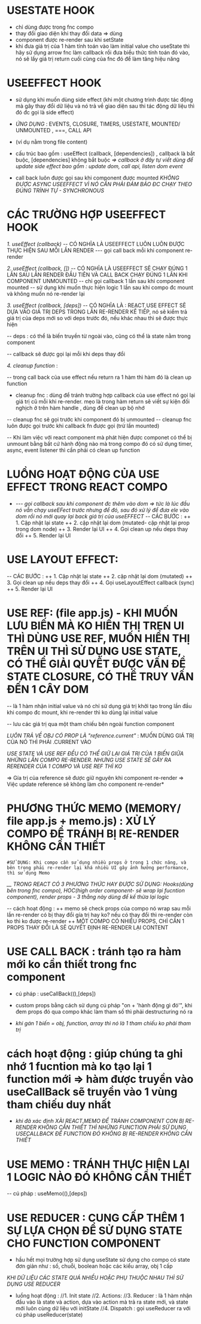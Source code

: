 # USESTATE HOOK

- chỉ dùng được trong fnc compo
- thay đổi giao diện khi thay đổi data => dùng
- component được re-render sau khi setState
- khi đưa giá trị của 1 hàm tính toán vào làm initial value cho useState thì hãy sử dụng arrow fnc làm callback rồi đưa biểu thức tính toán đó vào, nó sẽ lấy giá trị return cuối cùng của fnc đó để làm tăng hiệu năng

# USEEFFECT HOOK

- sử dụng khi muốn dùng side effect (khi một chương trình được tác động mà gây thay đổi dữ liệu và nó trả về giao diện sau thi tác động dữ liệu thì đó đc gọi là side effect)

- _ỨNG DỤNG_ : EVENTS, CLOSURE, TIMERS, USESTATE, MOUNTED/ UNMOUNTED , ===, CALL API

- (ví dụ nằm trong file content)
- cấu trúc bao gồm : useEffect (callback, [dependencies]) , callback là bắt buộc, [dependencies] không bắt buộc
  _=> callback ở đây tự viết dùng để update side effect bao gồm : update dom, call api, listen dom event_
- call back luôn được gọi sau khi component được mounted
  _KHÔNG ĐƯỢC ASYNC USEEFFECT VÌ NÓ CẦN PHẢI ĐẢM BẢO ĐC CHẠY THEO ĐÚNG TRÌNH TỰ - SYNCHRONOUS_

# CÁC TRƯỜNG HỢP USEEFFECT HOOK

_1. useEffect (callback)_
-- CÓ NGHĨA LÀ USEEFFECT LUÔN LUÔN ĐƯỢC THỰC HIỆN SAU MỖI LẦN RENDER
--- gọi call back mỗi khi component re-render

_2. useEffect (callback, [])_
-- CÓ NGHĨA LÀ USEEFFECT SẼ CHẠY ĐÚNG 1 LẦN SAU LẦN RENDER ĐẦU TIÊN VÀ CALL BACK CHẠY ĐÚNG 1 LẦN KHI COMPONENT UNMOUNTED
-- chỉ gọi callback 1 lần sau khi component mounted
-- sử dụng khi muốn thực hiện logic 1 lần sau khi compo đc mount và không muốn nó re-render lại

_3. useEffect (callback, [deps])_
-- CÓ NGHĨA LÀ : REACT USE EFFECT SẼ DỰA VÀO GIÁ TRỊ DEPS TRONG LẦN RE-RENDER KẾ TIẾP, nó sẽ kiểm trả giá trị của deps mới so với deps trước đó, nếu khác nhau thì sẽ được thực hiện

-- deps : có thể là biến truyền từ ngoài vào, cũng có thể là state nằm trong component

-- callback sẽ được gọi lại mỗi khi deps thay đổi

_4. cleanup function_ :

-- trong call back của use effect nếu return ra 1 hàm thì hàm đó là clean up function

- cleanup fnc : dùng để tránh trường hợp callback của use effect nó gọi lại giá trị cũ mỗi khi re-render. mẹo là trong hàm return sẽ viết sự kiện đối nghịch ở trên hàm handle , dùng để clean up bộ nhớ

-- cleanup fnc sẽ gọi trước khi component đó bị unmounted
-- cleanup fnc luôn được gọi trước khi callback fn được gọi (trừ lần mounted)

-- Khi làm việc với react component mà phát hiện được componet có thể bị unmount bằng bất cứ hành động nào mà trong compo đó có sử dụng timer, async, event listener thì cần phải có clean up function

# LUỒNG HOẠT ĐỘNG CỦA USE EFFECT TRONG REACT COMPO

- _--- gọi callback sau khi component đc thêm vào dom => tức là lúc đầu nó vẫn chạy useEFect trước nhưng để đó, sau đó xử lý để đưa ele vào dom rồi nó mới quay lại back giá trị của useEFFECT_
  -- CÁC BƯỚC :
  ++ 1. Cập nhật lại state
  ++ 2. cập nhật lại dom (mutated- cập nhật lại prop trong dom node)
  ++ 3. Render lại UI
  ++ 4. Gọi clean up nếu deps thay đổi
  ++ 5. Render lại UI

# USE LAYOUT EFFECT:

-- CÁC BƯỚC :
++ 1. Cập nhật lại state
++ 2. cập nhật lại dom (mutated)
++ 3. Gọi clean up nếu deps thay đổi
++ 4. Gọi useLayoutEffect callback (sync)
++ 5. Render lại UI

# USE REF: (file app.js) - KHI MUỐN LƯU BIẾN MÀ KO HIỂN THỊ TREN UI THÌ DÙNG USE REF, MUỐN HIỂN THỊ TRÊN UI THÌ SỬ DỤNG USE STATE, CÓ THỂ GIẢI QUYẾT ĐƯỢC VẤN ĐỀ STATE CLOSURE, CÓ THỂ TRUY VẤN ĐẾN 1 CÂY DOM

-- là 1 hàm nhận initial value và nó chỉ sử dụng giá trị khởi tạo trong lần đầu khi compo đc mount, khi re-render thì ko dùng lại initial value

-- lưu các giá trị qua một tham chiếu bên ngoài function component

_LUÔN TRẢ VỀ OBJ CÓ PROP LÀ "reference.current"_ : MUỐN DÙNG GIÁ TRỊ CỦA NÓ THÌ PHẢI .CURRENT VÀO

_USE STATE VÀ USE REF ĐỀU CÓ THỂ GIỮ LẠI GIÁ TRỊ CỦA 1 BIẾN GIỮA NHỮNG LẦN COMPO RE-RENDER. NHƯNG USE STATE SẼ GÂY RA RERENDER CỦA 1 COMPO VÀ USE REF THÌ KO_

=> Gía trị của reference sẽ được giữ nguyên khi component re-render
=> Việc update reference sẽ không làm cho component re-render\*

# PHƯƠNG THỨC MEMO (MEMORY/ file app.js + memo.js) : XỬ LÝ COMPO ĐỂ TRÁNH BỊ RE-RENDER KHÔNG CẦN THIẾT

    #SỬ DỤNG: Khi compo cần sử dụng nhiều props ở trong 1 chức năng, và bên trong phải re-render lại khá nhiều UI gây ảnh hưởng performance, thì sử dụng Memo

_\_\_ TRONG REACT CÓ 3 PHƯƠNG THỨC HAY ĐƯỢC SỬ DỤNG: Hooks(dùng bên trong fnc compo), HOC(high order component- sẽ wrap lại fucntion component), render props - 3 thằng này dùng để kế thừa lại logic_

-- cách hoạt động :
++ memo sẽ check props của compo nó wrap sau mỗi lần re-render có bị thay đổi gía trị hay ko? nếu có thay đổi thì re-render còn ko thì ko được re-render
++ MỘT COMPO CÓ NHIỀU PROPS, CHỈ CẦN 1 PROPS THAY ĐỔI LÀ SẼ QUYẾT ĐỊNH RE-RENDER LẠI CONTENT

# USE CALL BACK : tránh tạo ra hàm mới ko cần thiết trong fnc component

- cú pháp : useCallBack((),[deps])
- custom props bằng cách sử dụng cú pháp "on + 'hành động gì đó'", khi đem props đó qua compo khác làm tham số thì phải destructuring nó ra

- _khi gán 1 biến = obj, function, array thì nó là 1 tham chiếu ko phải tham trị_

<!--
ví dụ tham trị: const a = 3, const b =3.  a===b =>true
ví dụ tham chiếu:
  let c = () =>{}  =====================> lúc này nó gán địa chỉ ở trong bộ nhớ là c
  let d = () =>{}. =====================> lúc này nó gán địa chỉ ở trong bộ nhớ là d
  c === d =>false =====================> vì c và d nằm ở 2 vùng nhớ khác nhau
 -->

# cách hoạt động : giúp chúng ta ghi nhớ 1 fucntion mà ko tạo lại 1 function mới => hàm được truyền vào useCallBack sẽ truyền vào 1 vùng tham chiếu duy nhất

- _khi đã xác định XÀI REACT.MEMO ĐỂ TRÁNH COMPONENT CON BỊ RE-RENDER KHÔNG CẦN THIẾT THÌ NHỮNG FUNCTION PHẢI SỬ DỤNG USECALLBACK ĐỂ FUNCTION ĐÓ KHÔNG BỊ RE-RENDER KHÔNG CẦN THIẾT_

# USE MEMO : TRÁNH THỰC HIỆN LẠI 1 LOGIC NÀO ĐÓ KHÔNG CẦN THIẾT

-- cú pháp : useMemo((),[deps])

# USE REDUCER : CUNG CẤP THÊM 1 SỰ LỰA CHỌN ĐỂ SỬ DỤNG STATE CHO FUNCTION COMPONENT

- hầu hết mọi trường hợp sử dụng useState sử dụng cho compo có state đơn giản như : số, chuỗi, boolean hoặc các kiểu array, obj 1 cấp

_KHI DỮ LIỆU CÁC STATE QUÁ NHIỀU HOẶC PHỤ THUỘC NHAU THÌ SỬ DỤNG USE REDUCER_

- luồng hoạt động : 
  //1. Init state
  //2. Actions:
  //3. Reducer : là 1 hàm nhận đầu vào là state và action, dựa vào action mà trả ra state mới, và state mới luôn cùng dữ liệu với initState
  //4. Dispatch : gọi useReducer ra với cú pháp useReducer(state)
